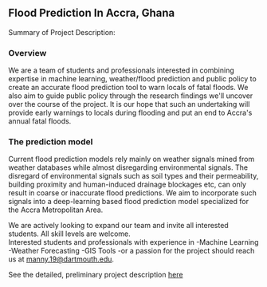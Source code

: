## Flood Prediction In Accra, Ghana
Summary of Project Description: 

### Overview

We are a team of students and professionals interested in combining expertise in machine learning, weather/flood prediction and public policy to create an accurate flood prediction tool to warn locals of fatal floods. We also aim to guide public policy through the research findings we'll uncover over the course of the project. It is our hope that such an undertaking will provide early warnings to locals during flooding and put an end to Accra's annual fatal floods.

 

### The prediction model

Current flood prediction models rely mainly on weather signals mined from weather databases while almost disregarding environmental signals. The disregard of environmental signals such as soil types and their permeability, building proximity and human-induced drainage blockages etc, can only result in coarse or inaccurate flood predictions. We aim to incorporate such signals into a deep-learning based flood prediction model specialized for the Accra Metropolitan Area. 

 

We are actively looking to expand our team and invite all interested students. All skill levels are welcome.  
Interested students and professionals with experience in
-Machine Learning
-Weather Forecasting
-GIS Tools
-or a passion for the project 
should reach us at manny.19@dartmouth.edu.

See the detailed, preliminary project description [here](http://bit.ly/2U1MVY5)



